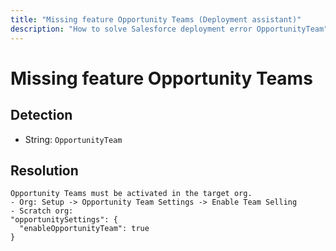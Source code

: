 ```yaml
---
title: "Missing feature Opportunity Teams (Deployment assistant)"
description: "How to solve Salesforce deployment error OpportunityTeam"
---
```

<!-- markdownlint-disable MD013 -->
# Missing feature Opportunity Teams

## Detection

- String: `OpportunityTeam`

## Resolution

```shell
Opportunity Teams must be activated in the target org.
- Org: Setup -> Opportunity Team Settings -> Enable Team Selling
- Scratch org:
"opportunitySettings": {
  "enableOpportunityTeam": true
}
```
